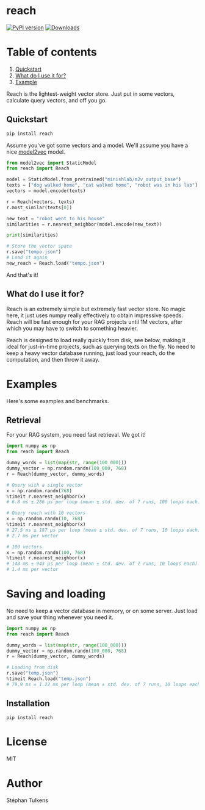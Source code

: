 # reach

[![PyPI version](https://badge.fury.io/py/reach.svg)](https://badge.fury.io/py/reach)
[![Downloads](https://pepy.tech/badge/reach)](https://pepy.tech/project/reach)

# Table of contents

1. [Quickstart](#quickstart)
2. [What do I use it for?](#what-do-i-use-it-for)
3. [Example](#)

Reach is the lightest-weight vector store. Just put in some vectors, calculate query vectors, and off you go.

## Quickstart

```bash
pip install reach
```

Assume you've got some vectors and a model. We'll assume you have a nice [model2vec](https://github.com/MinishLab/model2vec) model.

```python
from model2vec import StaticModel
from reach import Reach

model = StaticModel.from_pretrained("minishlab/m2v_output_base")
texts = ["dog walked home", "cat walked home", "robot was in his lab"]
vectors = model.encode(texts)

r = Reach(vectors, texts)
r.most_similar(texts[0])

new_text = "robot went to his house"
similarities = r.nearest_neighbor(model.encode(new_text))

print(similarities)

# Store the vector space
r.save("tempo.json")
# Load it again
new_reach = Reach.load("tempo.json")

```

And that's it!

## What do I use it for?

Reach is an extremely simple but extremely fast vector store. No magic here, it just uses numpy really effectively to obtain impressive speeds. Reach will be fast enough for your RAG projects until 1M vectors, after which you may have to switch to something heavier.

Reach is designed to load really quickly from disk, see below, making it ideal for just-in-time projects, such as querying texts on the fly. No need to keep a heavy vector database running, just load your reach, do the computation, and then throw it away.

# Examples

Here's some examples and benchmarks.

## Retrieval

For your RAG system, you need fast retrieval. We got it!

```python
import numpy as np
from reach import Reach

dummy_words = list(map(str, range(100_000)))
dummy_vector = np.random.randn(100_000, 768)
r = Reach(dummy_vector, dummy_words)

# Query with a single vector
x = np.random.randn(768)
%timeit r.nearest_neighbor(x)
# 6.8 ms ± 286 μs per loop (mean ± std. dev. of 7 runs, 100 loops each)

# Query reach with 10 vectors
x = np.random.randn(10, 768)
%timeit r.nearest_neighbor(x)
# 27.5 ms ± 187 μs per loop (mean ± std. dev. of 7 runs, 10 loops each)
# 2.7 ms per vector

# 100 vectors.
x = np.random.randn(100, 768)
%timeit r.nearest_neighbor(x)
# 143 ms ± 943 μs per loop (mean ± std. dev. of 7 runs, 10 loops each)
# 1.4 ms per vector
```

# Saving and loading

No need to keep a vector database in memory, or on some server. Just load and save your thing whenever you need it.

```python
import numpy as np
from reach import Reach

dummy_words = list(map(str, range(100_000)))
dummy_vector = np.random.randn(100_000, 768)
r = Reach(dummy_vector, dummy_words)

# Loading from disk
r.save("temp.json")
%timeit Reach.load("temp.json")
# 79.9 ms ± 1.22 ms per loop (mean ± std. dev. of 7 runs, 10 loops each)
```

## Installation

```
pip install reach
```

# License

MIT

# Author

Stéphan Tulkens
